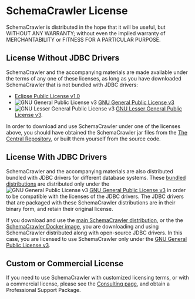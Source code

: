 # SchemaCrawler License

SchemaCrawler is distributed in the hope that it will be useful, but
WITHOUT ANY WARRANTY; without even the implied warranty of
MERCHANTABILITY or FITNESS FOR A PARTICULAR PURPOSE.

## License Without JDBC Drivers

SchemaCrawler and the accompanying materials are made available under the terms of any one
of these licenses, as long as you have downloaded SchemaCrawler that is not bundled with JDBC drivers:

- [Eclipse Public License v1.0](https://www.eclipse.org/legal/epl-v10.html)
- ![GNU General Public License v3](https://www.gnu.org/graphics/gplv3-88x31.png) 
 [GNU General Public License v3](https://www.gnu.org/licenses/gpl-3.0.en.html) 
- ![GNU Lesser General Public License v3](https://www.gnu.org/graphics/lgplv3-88x31.png) 
 [GNU Lesser General Public License v3](https://www.gnu.org/licenses/lgpl-3.0.en.html).

In order to download and use SchemaCrawler under one of the licenses above, you should
have obtained the SchemaCrawler jar files from the 
[The Central Repository](https://search.maven.org/search?q=g:us.fatehi%20a:schemacrawler*), 
or built them yourself from the source code.


## License With JDBC Drivers

SchemaCrawler and the accompanying materials are also distributed bundled with JDBC drivers for 
different database systems. These [bundled 
distributions](database-support.html) are distributed only under the 
![GNU General Public License  v3](https://www.gnu.org/graphics/gplv3-88x31.png) 
[GNU General Public License v3](https://www.gnu.org/licenses/gpl-3.0.en.html) 
in order to be compatible with the licenses of the JDBC drivers. The 
JDBC drivers that are packaged with these SchemaCrawler distributions 
are in their binary form, and retain their original license. 

If you download and use the [main SchemaCrawler distribution](https://www.schemacrawler.com/downloads.html#running-examples-locally/),
or the the [SchemaCrawler Docker image](https://hub.docker.com/r/schemacrawler/schemacrawler/),
you are downloading and using SchemaCrawler distributed along with open-source JDBC drivers.
In this case, you are licensed to use SchemaCrawler only under the 
[GNU General Public License v3](https://www.gnu.org/licenses/gpl-3.0.en.html).


## Custom or Commercial License

If you need to use SchemaCrawler with customized licensing terms, or with a commercial license, please see 
the [Consulting page](consulting.html), and obtain a Professional Support Package.
